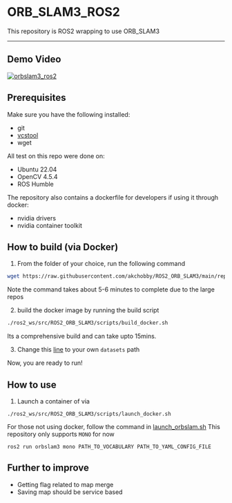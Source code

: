 # ORB_SLAM3_ROS2
This repository is ROS2 wrapping to use ORB_SLAM3

---

## Demo Video
[![orbslam3_ros2](https://user-images.githubusercontent.com/31432135/220839530-786b8a28-d5af-4aa5-b4ed-6234c2f4ca33.PNG)](https://www.youtube.com/watch?v=zXeXL8q72lM)

## Prerequisites


Make sure you have the following installed:
- git
- [vcstool](https://github.com/dirk-thomas/vcstool?tab=readme-ov-file#how-to-install-vcstool)
- wget

All test on this repo were done on:
 - Ubuntu 22.04
 - OpenCV 4.5.4
 - ROS Humble

 The repository also contains a dockerfile for developers if using it through docker:

 - nvidia drivers
 - nvidia container toolkit


## How to build (via Docker)
1. From the folder of your choice, run the following command

```bash
wget https://raw.githubusercontent.com/akchobby/ROS2_ORB_SLAM3/main/repos.yaml
```
Note the command takes about 5-6 minutes to complete due to the large repos

2. build the docker image by running the build script

```bash
./ros2_ws/src/ROS2_ORB_SLAM3/scripts/build_docker.sh
```

Its a comprehensive build and can take upto 15mins.

3. Change this [line](https://github.com/akchobby/ROS2_ORB_SLAM3/blob/main/scripts/launch_docker.sh#L3) to your own `datasets` path

Now, you are ready to run!

## How to use
1. Launch a container of via
```
./ros2_ws/src/ROS2_ORB_SLAM3/scripts/launch_docker.sh
```

For those not using docker, follow the command in [launch_orbslam.sh]() 
This repository only supports `MONO` for now
```
ros2 run orbslam3 mono PATH_TO_VOCABULARY PATH_TO_YAML_CONFIG_FILE
```

## Further to improve

- Getting flag related to map merge
- Saving map should be service based
